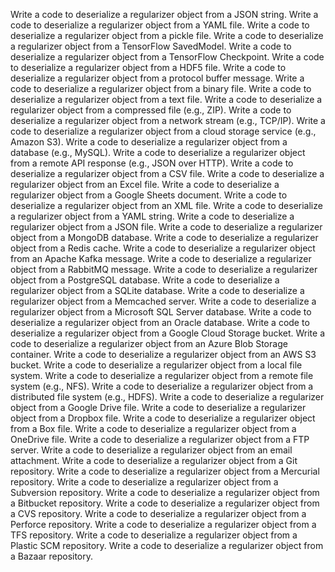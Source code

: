 Write a code to deserialize a regularizer object from a JSON string.
Write a code to deserialize a regularizer object from a YAML file.
Write a code to deserialize a regularizer object from a pickle file.
Write a code to deserialize a regularizer object from a TensorFlow SavedModel.
Write a code to deserialize a regularizer object from a TensorFlow Checkpoint.
Write a code to deserialize a regularizer object from a HDF5 file.
Write a code to deserialize a regularizer object from a protocol buffer message.
Write a code to deserialize a regularizer object from a binary file.
Write a code to deserialize a regularizer object from a text file.
Write a code to deserialize a regularizer object from a compressed file (e.g., ZIP).
Write a code to deserialize a regularizer object from a network stream (e.g., TCP/IP).
Write a code to deserialize a regularizer object from a cloud storage service (e.g., Amazon S3).
Write a code to deserialize a regularizer object from a database (e.g., MySQL).
Write a code to deserialize a regularizer object from a remote API response (e.g., JSON over HTTP).
Write a code to deserialize a regularizer object from a CSV file.
Write a code to deserialize a regularizer object from an Excel file.
Write a code to deserialize a regularizer object from a Google Sheets document.
Write a code to deserialize a regularizer object from an XML file.
Write a code to deserialize a regularizer object from a YAML string.
Write a code to deserialize a regularizer object from a JSON file.
Write a code to deserialize a regularizer object from a MongoDB database.
Write a code to deserialize a regularizer object from a Redis cache.
Write a code to deserialize a regularizer object from an Apache Kafka message.
Write a code to deserialize a regularizer object from a RabbitMQ message.
Write a code to deserialize a regularizer object from a PostgreSQL database.
Write a code to deserialize a regularizer object from a SQLite database.
Write a code to deserialize a regularizer object from a Memcached server.
Write a code to deserialize a regularizer object from a Microsoft SQL Server database.
Write a code to deserialize a regularizer object from an Oracle database.
Write a code to deserialize a regularizer object from a Google Cloud Storage bucket.
Write a code to deserialize a regularizer object from an Azure Blob Storage container.
Write a code to deserialize a regularizer object from an AWS S3 bucket.
Write a code to deserialize a regularizer object from a local file system.
Write a code to deserialize a regularizer object from a remote file system (e.g., NFS).
Write a code to deserialize a regularizer object from a distributed file system (e.g., HDFS).
Write a code to deserialize a regularizer object from a Google Drive file.
Write a code to deserialize a regularizer object from a Dropbox file.
Write a code to deserialize a regularizer object from a Box file.
Write a code to deserialize a regularizer object from a OneDrive file.
Write a code to deserialize a regularizer object from a FTP server.
Write a code to deserialize a regularizer object from an email attachment.
Write a code to deserialize a regularizer object from a Git repository.
Write a code to deserialize a regularizer object from a Mercurial repository.
Write a code to deserialize a regularizer object from a Subversion repository.
Write a code to deserialize a regularizer object from a Bitbucket repository.
Write a code to deserialize a regularizer object from a CVS repository.
Write a code to deserialize a regularizer object from a Perforce repository.
Write a code to deserialize a regularizer object from a TFS repository.
Write a code to deserialize a regularizer object from a Plastic SCM repository.
Write a code to deserialize a regularizer object from a Bazaar repository.